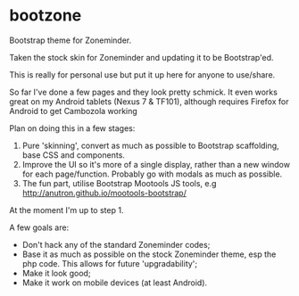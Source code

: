bootzone
========

Bootstrap theme for Zoneminder.

Taken the stock skin for Zoneminder and updating it to be Bootstrap'ed.

This is really for personal use but put it up here for anyone to use/share. 

So far I've done a few pages and they look pretty schmick. It even works great on my Android tablets (Nexus 7 & TF101), although requires Firefox for Android to get Cambozola working

Plan on doing this in a few stages:
1. Pure 'skinning', convert as much as possible to Bootstrap scaffolding, base CSS and components.
2. Improve the UI so it's more of a single display, rather than a new window for each page/function. Probably go with modals as much as possible.
3. The fun part, utilise Bootstrap Mootools JS tools, e.g http://anutron.github.io/mootools-bootstrap/

At the moment I'm up to step 1.

A few goals are:
* Don't hack any of the standard Zoneminder codes;
* Base it as much as possible on the stock Zoneminder theme, esp the php code. This allows for future 'upgradability';
* Make it look good;
* Make it work on mobile devices (at least Android).


